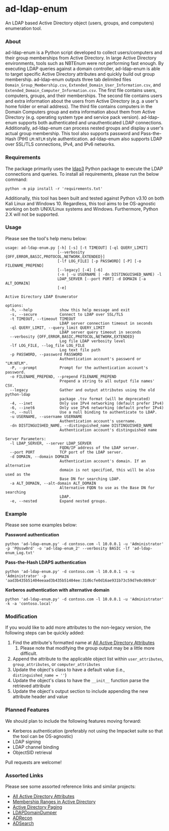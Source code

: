# ad-ldap-enum

An LDAP based Active Directory object (users, groups, and computers) enumeration tool. 

### About

ad-ldap-enum is a Python script developed to collect users/computers and their group memberships from Active Directory. In large Active Directory environments, tools such as NBTEnum were not performing fast enough. By executing LDAP queries against a domain controller, ad-ldap-enum is able to target specific Active Directory attributes and quickly build out group membership.
ad-ldap-enum outputs three tab delimited files `Domain_Group_Membership.csv`, `Extended_Domain_User_Information.csv`, and `Extended_Domain_Computer_Information.csv`. The first file contains users, computers, groups, and their memberships. The second file contains users and extra information about the users from Active Directory (e.g. a user's home folder or email address). The third file contains computers in the Domain Computers group and extra information about them from Active Directory (e.g. operating system type and service pack version).
ad-ldap-enum supports both authenticated and unauthenticated LDAP connections. Additionally, ad-ldap-enum can process nested groups and display a user's actual group membership.
This tool also supports password and Pass-the-Hash (PtH) `LM:NTLM` style authentication.
ad-ldap-enum also supports LDAP over SSL/TLS connections, IPv4, and IPv6 networks.
### Requirements
The package primarily uses the [ldap3](https://ldap3.readthedocs.io/en/latest/) Python package to execute the LDAP connections and queries. To install all requirements, please run the below command:
```
python -m pip install -r 'requirements.txt'
```
Additionally, this tool has been built and tested against Python v3.10 on both Kali Linux and Windows 10. Regardless, this tool aims to be OS-agnostic working on both UNIX/Linux systems and Windows. Furthermore, Python 2.X will not be supported.
### Usage
Please see the tool's help menu below:
```
usage: ad-ldap-enum.py [-h] [-s] [-t TIMEOUT] [-ql QUERY_LIMIT]
                       [--verbosity {OFF,ERROR,BASIC,PROTOCOL,NETWORK,EXTENDED}]
                       [-lf LOG_FILE] [-p PASSWORD] [-P] [-o FILENAME_PREPEND]
                       [--legacy] [-4] [-6]
                       (-n | -u USERNAME | -dn DISTINGUISHED_NAME) -l
                       LDAP_SERVER [--port PORT] -d DOMAIN [-a ALT_DOMAIN]
                       [-e]

Active Directory LDAP Enumerator

options:
  -h, --help            show this help message and exit
  -s, --secure          Connect to LDAP over SSL/TLS
  -t TIMEOUT, --timeout TIMEOUT
                        LDAP server connection timeout in seconds
  -ql QUERY_LIMIT, --query_limit QUERY_LIMIT
                        LDAP server query timeout in seconds
  --verbosity {OFF,ERROR,BASIC,PROTOCOL,NETWORK,EXTENDED}
                        Log file LDAP verbosity level
  -lf LOG_FILE, --log_file LOG_FILE
                        Log text file path
  -p PASSWORD, --password PASSWORD
                        Authentication account's password or "LM:NTLM".
  -P, --prompt          Prompt for the authentication account's password.
  -o FILENAME_PREPEND, --prepend FILENAME_PREPEND
                        Prepend a string to all output file names' CSV.
  --legacy              Gather and output attributes using the old python-ldap
                        package .tsv format (will be deprecated)
  -4, --inet            Only use IPv4 networking (default prefer IPv4)
  -6, --inet6           Only use IPv6 networking (default prefer IPv4)
  -n, --null            Use a null binding to authenticate to LDAP.
  -u USERNAME, --username USERNAME
                        Authentication account's username.
  -dn DISTINGUISHED_NAME, --distinguished_name DISTINGUISHED_NAME
                        Authentication account's distinguished name

Server Parameters:
  -l LDAP_SERVER, --server LDAP_SERVER
                        FQDN/IP address of the LDAP server.
  --port PORT           TCP port of the LDAP server.
  -d DOMAIN, --domain DOMAIN
                        Authentication account's domain. If an alternative
                        domain is not specified, this will be also used as the
                        Base DN for searching LDAP.
  -a ALT_DOMAIN, --alt-domain ALT_DOMAIN
                        Alternative FQDN to use as the Base DN for searching
                        LDAP.
  -e, --nested          Expand nested groups.
```
### Example
Please see some examples below:

**Password authentication**
```
python 'ad-ldap-enum.py' -d contoso.com -l 10.0.0.1 -u 'Administrator' -p 'P@ssw0rd' -o 'ad-ldap-enum_2' --verbosity BASIC -lf 'ad-ldap-enum_Log.txt'
```
**Pass-the-Hash LDAPS authentication**
```
python 'ad-ldap-enum.py' -d contoso.com -l 10.0.0.1 -s -u 'Administrator' -p 'aad3b435b51404eeaad3b435b51404ee:31d6cfe0d16ae931b73c59d7e0c089c0'
```
**Kerberos authentication with alternative domain**
```
python 'ad-ldap-enum.py' -d contoso.com -l 10.0.0.1 -u 'Administrator' -k -a 'contoso.local'
```
### Modification
If you would like to add more attributes to the non-legacy version, the following steps can be quickly added:
1. Find the attribute's formatted name at [All Active Directory Attributes](https://learn.microsoft.com/en-us/windows/win32/adschema/attributes-all)
   1. Please note that modifying the group output may be a little more difficult.
2. Append the attribute to the applicable object list within `user_attributes`, `group_attributes`, or `computer_attributes`
3. Update the object's class to have a default value (i.e., `distinguished_name = ''`)
4. Update the object's class to have the `__init__` function parse the retrieved attribute
5. Update the object's output section to include appending the new attribute header and value
### Planned Features
We should plan to include the following features moving forward:
- Kerberos authentication (preferably not using the Impacket suite so that the tool can be OS-agnostic)
- LDAP signing
- LDAP channel binding
- ObjectSID retrieval

Pull requests are welcome!
### Assorted Links
Please see some assorted reference links and similar projects:
- [All Active Directory Attributes](https://learn.microsoft.com/en-us/windows/win32/adschema/attributes-all)
- [Membership Ranges in Active Directory](https://msdn.microsoft.com/en-us/library/Aa367017)
- [Active Directory Paging](https://technet.microsoft.com/en-us/library/Cc755809(v=WS.10).aspx#w2k3tr_adsrh_how_lhjt)
- [LDAPDomainDumper](https://github.com/dirkjanm/ldapdomaindump)
- [ADRecon](https://github.com/adrecon/ADRecon)
- [ADSearch](https://github.com/tomcarver16/ADSearch)
